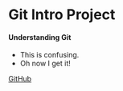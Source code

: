 # Git Intro Project

#### Understanding Git

* This is confusing.
* Oh now I get it!

[GitHub](http://github.com)
